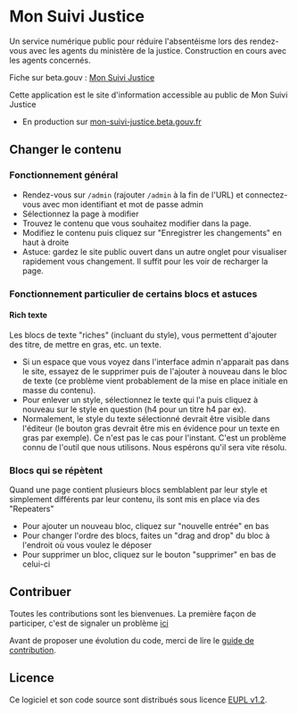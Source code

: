 # Mon Suivi Justice

Un service numérique public pour réduire l'absentéisme lors des rendez-vous avec les agents du ministère de la justice. Construction en cours avec les agents concernés.

Fiche sur beta.gouv : [Mon Suivi Justice](https://beta.gouv.fr/startups/justif.html)

Cette application est le site d'information accessible au public de Mon Suivi Justice

- En production sur [mon-suivi-justice.beta.gouv.fr](https://www.mon-suivi-justice.beta.gouv.fr)

## Changer le contenu
### Fonctionnement général

- Rendez-vous sur `/admin` (rajouter `/admin` à la fin de l'URL) et connectez-vous avec mon identifiant et mot de passe admin
- Sélectionnez la page à modifier
- Trouvez le contenu que vous souhaitez modifier dans la page.
- Modifiez le contenu puis cliquez sur "Enregistrer les changements" en haut à droite
- Astuce: gardez le site public ouvert dans un autre onglet pour visualiser rapidement vous changement. Il suffit pour les voir de recharger la page.

### Fonctionnement particulier de certains blocs et astuces

#### Rich texte

Les blocs de texte "riches" (incluant du style), vous permettent d'ajouter des titre, de mettre en gras, etc. un texte.

- Si un espace que vous voyez dans l'interface admin n'apparait pas dans le site, essayez de le supprimer puis de l'ajouter à nouveau dans le bloc de texte (ce problème vient probablement de la mise en place initiale en masse du contenu).
- Pour enlever un style, sélectionnez le texte qui l'a puis cliquez à nouveau sur le style en question (h4 pour un titre h4 par ex).
- Normalement, le style du texte sélectionné devrait être visible dans l'éditeur (le bouton gras devrait être mis en évidence pour un texte en gras par exemple). Ce n'est pas le cas pour l'instant. C'est un problème connu de l'outil que nous utilisons. Nous espérons qu'il sera vite résolu.

### Blocs qui se répètent

Quand une page contient plusieurs blocs semblablent par leur style et simplement différents par leur contenu, ils sont mis en place via des "Repeaters"

- Pour ajouter un nouveau bloc, cliquez sur "nouvelle entrée" en bas
- Pour changer l'ordre des blocs, faites un "drag and drop" du bloc à l'endroit où vous voulez le déposer
- Pour supprimer un bloc, cliquez sur le bouton "supprimer" en bas de celui-ci


## Contribuer

Toutes les contributions sont les bienvenues. La première façon de participer, c'est de signaler un problème [ici](https://github.com/betagouv/mon-suivi-justice/issues)

Avant de proposer une évolution du code, merci de lire le [guide de contribution](CONTRIBUTING.md).

## Licence

Ce logiciel et son code source sont distribués sous licence [EUPL v1.2](https://choosealicense.com/licenses/eupl-1.2/).
